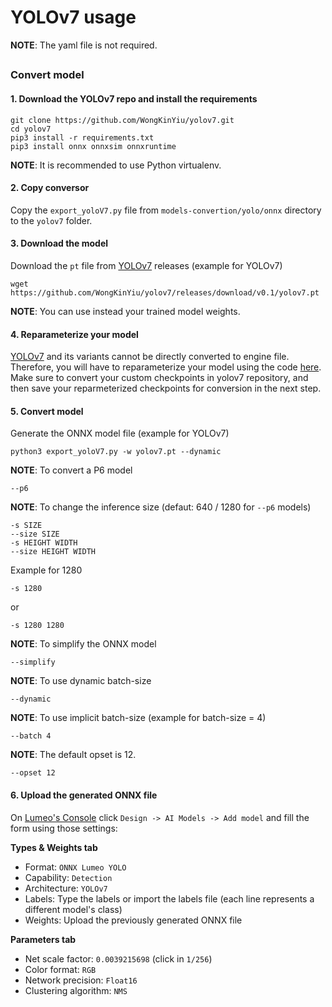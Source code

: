 # YOLOv7 usage

**NOTE**: The yaml file is not required.

##

### Convert model

#### 1. Download the YOLOv7 repo and install the requirements

```
git clone https://github.com/WongKinYiu/yolov7.git
cd yolov7
pip3 install -r requirements.txt
pip3 install onnx onnxsim onnxruntime
```

**NOTE**: It is recommended to use Python virtualenv.

#### 2. Copy conversor

Copy the `export_yoloV7.py` file from `models-convertion/yolo/onnx` directory to the `yolov7` folder.

#### 3. Download the model

Download the `pt` file from [YOLOv7](https://github.com/WongKinYiu/yolov7/releases/) releases (example for YOLOv7)

```
wget https://github.com/WongKinYiu/yolov7/releases/download/v0.1/yolov7.pt
```

**NOTE**: You can use instead your trained model weights.

#### 4. Reparameterize your model

[YOLOv7](https://github.com/WongKinYiu/yolov7/releases/) and its variants cannot be directly converted to engine file. Therefore, you will have to reparameterize your model using the code [here](https://github.com/WongKinYiu/yolov7/blob/main/tools/reparameterization.ipynb). Make sure to convert your custom checkpoints in yolov7 repository, and then save your reparmeterized checkpoints for conversion in the next step.

#### 5. Convert model

Generate the ONNX model file (example for YOLOv7)

```
python3 export_yoloV7.py -w yolov7.pt --dynamic
```

**NOTE**: To convert a P6 model

```
--p6
```

**NOTE**: To change the inference size (defaut: 640 / 1280 for `--p6` models)

```
-s SIZE
--size SIZE
-s HEIGHT WIDTH
--size HEIGHT WIDTH
```

Example for 1280

```
-s 1280
```

or

```
-s 1280 1280
```

**NOTE**: To simplify the ONNX model

```
--simplify
```

**NOTE**: To use dynamic batch-size

```
--dynamic
```

**NOTE**: To use implicit batch-size (example for batch-size = 4)

```
--batch 4
```

**NOTE**: The default opset is 12.

```
--opset 12
```

#### 6. Upload the generated ONNX file

On [Lumeo's Console](https://console.lumeo.com/) click `Design -> AI Models -> Add model` and fill the form using those settings:

**Types & Weights tab**
* Format: `ONNX Lumeo YOLO`
* Capability: `Detection`
* Architecture: `YOLOv7`
* Labels: Type the labels or import the labels file (each line represents a different model's class)
* Weights: Upload the previously generated ONNX file

**Parameters tab**
* Net scale factor: `0.0039215698` (click in `1/256`)
* Color format: `RGB`
* Network precision: `Float16`
* Clustering algorithm: `NMS`
